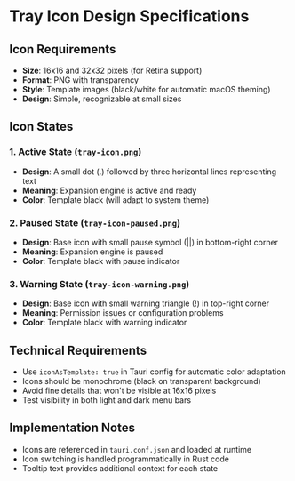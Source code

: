 # Tray Icon Design Specifications

## Icon Requirements
- **Size**: 16x16 and 32x32 pixels (for Retina support)
- **Format**: PNG with transparency
- **Style**: Template images (black/white for automatic macOS theming)
- **Design**: Simple, recognizable at small sizes

## Icon States

### 1. Active State (`tray-icon.png`)
- **Design**: A small dot (.) followed by three horizontal lines representing text
- **Meaning**: Expansion engine is active and ready
- **Color**: Template black (will adapt to system theme)

### 2. Paused State (`tray-icon-paused.png`)
- **Design**: Base icon with small pause symbol (||) in bottom-right corner
- **Meaning**: Expansion engine is paused
- **Color**: Template black with pause indicator

### 3. Warning State (`tray-icon-warning.png`)
- **Design**: Base icon with small warning triangle (!) in top-right corner
- **Meaning**: Permission issues or configuration problems
- **Color**: Template black with warning indicator

## Technical Requirements
- Use `iconAsTemplate: true` in Tauri config for automatic color adaptation
- Icons should be monochrome (black on transparent background)
- Avoid fine details that won't be visible at 16x16 pixels
- Test visibility in both light and dark menu bars

## Implementation Notes
- Icons are referenced in `tauri.conf.json` and loaded at runtime
- Icon switching is handled programmatically in Rust code
- Tooltip text provides additional context for each state